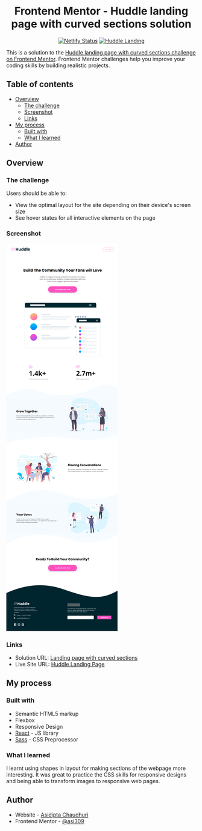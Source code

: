 <h1 align="center">Frontend Mentor - Huddle landing page with curved sections solution</h1>

<div align="center">

[![Netlify Status](https://api.netlify.com/api/v1/badges/82dc869e-5fa8-4719-93d6-68daa12e9209/deploy-status)](https://app.netlify.com/sites/huddle-landing-312/deploys)
[![Huddle Landing](https://img.shields.io/endpoint?url=https://dashboard.cypress.io/badge/simple/cph5op/master&style=flat&logo=cypress)](https://dashboard.cypress.io/projects/cph5op/runs)

</div>

This is a solution to the [Huddle landing page with curved sections challenge on Frontend Mentor](https://www.frontendmentor.io/challenges/huddle-landing-page-with-curved-sections-5ca5ecd01e82137ec91a50f2). Frontend Mentor challenges help you improve your coding skills by building realistic projects. 

## Table of contents

- [Overview](#overview)
  - [The challenge](#the-challenge)
  - [Screenshot](#screenshot)
  - [Links](#links)
- [My process](#my-process)
  - [Built with](#built-with)
  - [What I learned](#what-i-learned)
- [Author](#author)

## Overview

### The challenge

Users should be able to:

- View the optimal layout for the site depending on their device's screen size
- See hover states for all interactive elements on the page

### Screenshot

![](./screenshot.png)

### Links

- Solution URL: [Landing page with curved sections](https://www.frontendmentor.io/solutions/landing-page-with-curved-sections-1Ov6QWdL6)
- Live Site URL: [Huddle Landing Page](https://huddle-landing-312.netlify.app/)

## My process

### Built with

- Semantic HTML5 markup
- Flexbox
- Responsive Design
- [React](https://reactjs.org/) - JS library
- [Sass](https://sass-lang.com/) - CSS Preprocessor

### What I learned

I learnt using shapes in layout for making sections of the webpage more interesting. It was great to practice the CSS skills for responsive designs and being able to transform images to responsive web pages.

## Author

- Website - [Asidipta Chaudhuri](https://portfolio-asi309.vercel.app/)
- Frontend Mentor - [@asi309](https://www.frontendmentor.io/profile/asi309)
